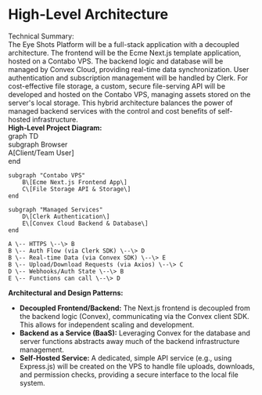 # **High-Level Architecture**

Technical Summary:  
The Eye Shots Platform will be a full-stack application with a decoupled architecture. The frontend will be the Ecme Next.js template application, hosted on a Contabo VPS. The backend logic and database will be managed by Convex Cloud, providing real-time data synchronization. User authentication and subscription management will be handled by Clerk. For cost-effective file storage, a custom, secure file-serving API will be developed and hosted on the Contabo VPS, managing assets stored on the server's local storage. This hybrid architecture balances the power of managed backend services with the control and cost benefits of self-hosted infrastructure.  
**High-Level Project Diagram:**  
graph TD  
    subgraph Browser  
        A\[Client/Team User\]  
    end

    subgraph "Contabo VPS"  
        B\[Ecme Next.js Frontend App\]  
        C\[File Storage API & Storage\]  
    end

    subgraph "Managed Services"  
        D\[Clerk Authentication\]  
        E\[Convex Cloud Backend & Database\]  
    end

    A \-- HTTPS \--\> B  
    B \-- Auth Flow (via Clerk SDK) \--\> D  
    B \-- Real-time Data (via Convex SDK) \--\> E  
    B \-- Upload/Download Requests (via Axios) \--\> C  
    D \-- Webhooks/Auth State \--\> B  
    E \-- Functions can call \--\> D

**Architectural and Design Patterns:**

* **Decoupled Frontend/Backend:** The Next.js frontend is decoupled from the backend logic (Convex), communicating via the Convex client SDK. This allows for independent scaling and development.  
* **Backend as a Service (BaaS):** Leveraging Convex for the database and server functions abstracts away much of the backend infrastructure management.  
* **Self-Hosted Service:** A dedicated, simple API service (e.g., using Express.js) will be created on the VPS to handle file uploads, downloads, and permission checks, providing a secure interface to the local file system.
